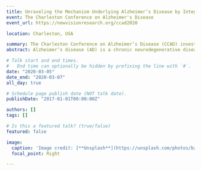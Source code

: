 ```yaml
---
title: Unraveling the Mechanism Underlying Alzheimer’s Disease by Integrated Analysis of Gene Expression, Chromatin Accessibility and Genetic Association Studies
event: The Charleston Conference on Alzheimer's Disease
event_url: https://newvisionresearch.org/ccad2020

location: Charleston, USA

summary: The Charleston Conference on Alzheimer’s Disease (CCAD) invests in early-career scientists who have innovative ideas on how to defeat Alzheimer’s Disease (AD).  Through the generosity of a philanthropist, CCAD has become a select conference where the brightest minds are invited to collaborate.
abstract: Alzheimer’s disease (AD) is a chronic neurodegenerative disease that affects about a third of the US population over the age of 85 and the costs are staggering in human and financial terms. We will study abnormalities in the epigenome regulation of AD using neuronal and non-neuronal cell populations from postmortem human brain tissues. Our proposal aims to better understand the genetic factors that carry the risk for AD and the mechanisms through which they act.

# Talk start and end times.
#   End time can optionally be hidden by prefixing the line with `#`.
date: "2020-03-05"
date_end: "2020-03-07"
all_day: true

# Schedule page publish date (NOT talk date).
publishDate: "2017-01-01T00:00:00Z"

authors: []
tags: []

# Is this a featured talk? (true/false)
featured: false

image:
  caption: 'Image credit: [**Unsplash**](https://unsplash.com/photos/bzdhc5b3Bxs)'
  focal_point: Right

---
```

